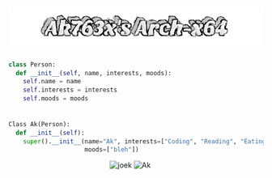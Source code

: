 <h1 align="center">
  <img src="https://github.com/akxshx-arch/akxshx-arch/raw/main/Ak763x's%20Arch-x64.png" alt="Ak763x's Arch-x64" />
</h1>


```python
class Person:
  def __init__(self, name, interests, moods):
    self.name = name
    self.interests = interests
    self.moods = moods


Class Ak(Person):
  def __init__(self):
    super().__init__(name="Ak", interests=["Coding", "Reading", "Eating", "Sleeping"], 
                     moods=["bleh"])
```
<div style="float: left; clear: none; align: center; padding-left: 100px; padding-right: 100px">
<img src="https://readme-jokes.vercel.app/api" alt="joek" style="padding-left: 100px" />
<img src="https://github-readme-stats.vercel.app/api?username=akxshx-arch&show_icons=true&theme=gotham" alt="Ak" />
</div>
